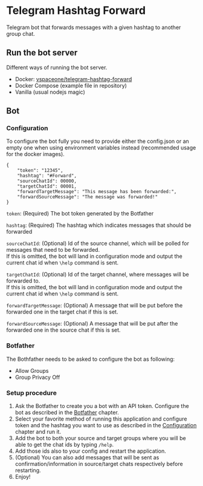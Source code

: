 # Telegram Hashtag Forward

Telegram bot that forwards messages with a given hashtag to another group chat.

## Run the bot server
Different ways of running the bot server.

  * Docker: [vspaceone/telegram-hashtag-forward](https://hub.docker.com/r/vspaceone/telegram-hashtag-forward)
  * Docker Compose (example file in repository)
  * Vanilla (usual nodejs magic)

## Bot

### Configuration

To configure the bot fully you need to provide either the config.json or an empty one when using environment variables instead (recommended usage for the docker images).

```
{
    "token": "12345",
    "hashtag": "#Forward",
    "sourceChatId": 00000,
    "targetChatId": 00001,
    "forwardTargetMessage": "This message has been forwarded:",
    "forwardSourceMessage": "The message was forwarded!"
}
```

`token`: (Required) The bot token generated by the Botfather

`hashtag`: (Required) The hashtag which indicates messages that should be forwarded

`sourceChatId`: (Optional) Id of the source channel, which will be polled for messages that need to be forwarded.  
If this is omitted, the bot will land in configuration mode and output the current chat id when `\help` command is sent.

`targetChatId`: (Optional) Id of the target channel, where messages will be forwarded to.  
If this is omitted, the bot will land in configuration mode and output the current chat id when `\help` command is sent.

`forwardTargetMessage`: (Optional) A message that will be put before the forwarded one in the target chat if this is set.

`forwardSourceMessage`: (Optional) A message that will be put after the forwarded one in the source chat if this is set.

### Botfather

The Bothfather needs to be asked to configure the bot as following:

* Allow Groups
* Group Privacy Off 

### Setup procedure

1. Ask the Botfather to create you a bot with an API token. Configure the bot as described in the [Botfather](#Botfather) chapter.
1. Select your favorite method of running this application and configure token and the hashtag you want to use as described in the [Configuration](#Configuration) chapter and run it.
1. Add the bot to both your source and target groups where you will be able to get the chat ids by typing `/help`.
1. Add those ids also to your config and restart the application.
1. (Optional) You can also add messages that will be sent as confirmation/information in source/target chats respectively before restarting.
1. Enjoy!
